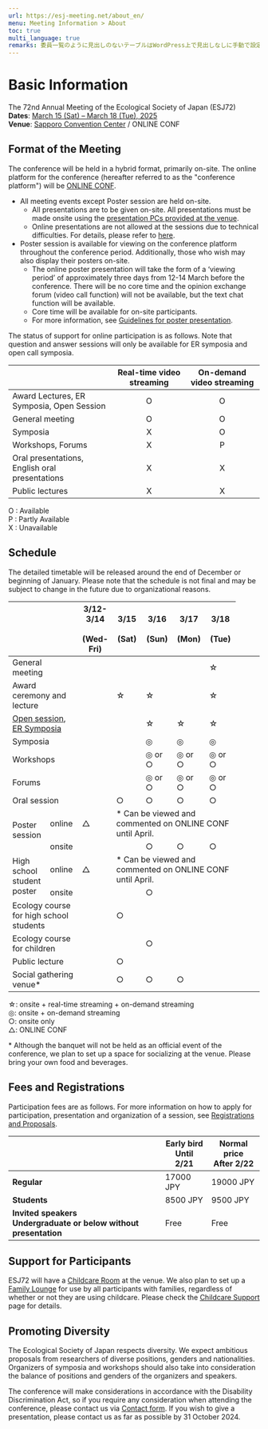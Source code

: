 ```yaml
---
url: https://esj-meeting.net/about_en/
menu: Meeting Information > About
toc: true
multi_language: true
remarks: 委員一覧のように見出しのないテーブルはWordPress上で見出しなしに手動で設定。
---
```


# Basic Information

The 72nd Annual Meeting of the Ecological Society of Japan (ESJ72)\
**Dates**: [March 15 (Sat) – March 18 (Tue), 2025](#schedule)\
**Venue**: [Sapporo Convention Center](venue_en) / ONLINE CONF

## Format of the Meeting
The conference will be held in a hybrid format, primarily on-site. The online platform for the conference (hereafter referred to as the "conference platform") will be [ONLINE CONF](https://gakkai.online/).

- All meeting events except Poster session are held on-site. 
	- All presentations are to be given on-site. All presentations must be made onsite using the [presentation PCs provided at the venue](presentation_en#notice).
	- Online presentations are not allowed at the sessions due to technical difficulties. For details, please refer to [here](regist_session_en#online-support).
- Poster session is available for viewing on the conference platform throughout the conference period. Additionally, those who wish may also display their posters on-site. 		
	-  The online poster presentation will take the form of a ‘viewing period’ of approximately three days from 12-14 March before the conference. There will be no core time and the opinion exchange forum (video call function) will not be available, but the text chat function will be available.
	- Core time will be available for on-site participants.
	- For more information, see [Guidelines for poster presentation](presentation_en#poster-presentation).

The status of support for online participation is as follows. Note that question and answer sessions will only be available for ER symposia and open call symposia.

||Real-time video streaming |On-demand video streaming|
|---|:---:|:---:|
|Award Lectures, ER Symposia, Open Session|O|O|
|General meeting|O|O|
|Symposia|X|O|
|Workshops, Forums|X|P|
|Oral presentations, English oral presentations|X|X|
|Public lectures|X|X|

O : Available<br/>
P : Partly Available<br/>
X : Unavailable

## Schedule

The detailed timetable will be released around the end of December or beginning of January. Please note that the schedule is not final and may be subject to change in the future due to organizational reasons.

<table>
<colgroup>
<col style="width: 16%" />
<col style="width: 14%" />
<col style="width: 14%" />
<col style="width: 14%" />
<col style="width: 14%" />
<col style="width: 14%" />
<col style="width: 14%" />
</colgroup>
<thead>
<tr class="header">
<th colspan=2></th>
<th><strong>3/12-3/14<br/>　(Wed-Fri)</strong></th>
<th><strong>3/15<br/>　(Sat)</strong></th>
<th><strong>3/16<br/>　(Sun)</strong></th>
<th><strong>3/17<br/>　(Mon)</strong></th>
<th><strong>3/18<br/>　(Tue)</strong></th>
</tr>
</thead>
<tbody>
<tr class="even">
<td colspan=2>General meeting</td>
<td></td>
<td></td>
<td></td>
<td></td>
<td>☆</td>
</tr>
<tr class="odd">
<td colspan=2>Award ceremony and lecture</td>
<td></td>
<td>☆</td>
<td>☆</td>
<td></td>
<td>☆</td>
</tr>
<tr class="even">
<td colspan=2><a href="session_en#open-session">Open session</a>, <a href="session_en#er-symposia"> ER Symposia </a></td>
<td></td>
<td></td>
<td>☆</td>
<td>☆</td>
<td>☆</td>
</tr>
</tr>
<tr class="odd">
<td colspan=2>Symposia</td>
<td></td>
<td></td>
<td>◎</td>
<td>◎</td>
<td>◎</td>
</tr>
<tr class="even">
<td colspan=2>Workshops</td>
<td></td>
<td></td>
<td>◎ or ○</td>
<td>◎ or ○</td>
<td>◎ or ○</td>
</tr>
<tr class="odd">
<td colspan=2>Forums</td>
<td></td>
<td></td>
<td>◎ or ○</td>
<td>◎ or ○</td>
<td>◎ or ○</td>
</tr>
<tr class="even">
<td colspan=2>Oral session</td>
<td></td>
<td>○</td>
<td>○</td>
<td>○</td>
<td>○</td>
</tr>
<tr class="odd">
<td rowspan=2>Poster session</td>
<td>online</td>
<td>△</td>
<td colspan=4>* Can be viewed and commented on ONLINE CONF until April.</td>
<td></td>
<td></td>
<td></td>
</tr>
<tr class="odd">
<td>onsite</td>
<td></td>
<td></td>
<td>○</td>
<td>○</td>
<td>○</td>
</tr>
<tr class="even">
<td rowspan=2>High school student poster</td>
<td>online</td>
<td>△</td>
<td colspan=4>* Can be viewed and commented on ONLINE CONF until April.</td>
</tr>
<tr class="even">
<td>onsite</td>
<td></td>
<td></td>
<td>○</td>
<td></td>
<td></td>
</tr>
<tr class="odd">
<td colspan=2>Ecology course for high school students</td>
<td></td>
<td>○</td>
<td></td>
<td></td>
<td></td>
</tr>
<tr class="even">
<td colspan=2>Ecology course for children</td>
<td></td>
<td></td>
<td>○</td>
<td></td>
<td></td>
</tr>
<tr class="odd">
<td colspan=2>Public lecture</td>
<td></td>
<td>○</td>
<td></td>
<td></td>
<td></td>
</tr>
<tr class="ven">
<td colspan=2>Social gathering venue*</td>
<td></td>
<td>○</td>
<td>○</td>
<td>○</td>
<td></td>
</tr>
</tbody>
</table>

☆: onsite + real-time streaming + on-demand streaming<br/>
◎: onsite + on-demand streaming<br/>
○: onsite only<br/>
△: ONLINE CONF<br/>

\* Although the banquet will not be held as an official event of the conference, we plan to set up a space for socializing at the venue. Please bring your own food and beverages.

## Fees and Registrations
Participation fees are as follows. For more information on how to apply for participation, presentation and organization of a session, see [Registrations and Proposals](registinfo_en).

||Early bird<br/>Until 2/21| Normal price<br/>After 2/22|
|---|---|---|
|**Regular**|17000 JPY|19000 JPY|
|**Students**|8500 JPY|9500 JPY|
|**Invited speakers<br/>Undergraduate or below without presentation**|Free|Free|

<!-- 7/1のTFで対応　Note: Participation in workshops only is available online, not on-site. -->

## Support for Participants
ESJ72 will have a [Childcare Room](childcare#child-care) at the venue. We also plan to set up a [Family Lounge](childcare#family-lounge) for use by all participants with families, regardless of whether or not they are using childcare. Please check the [Childcare Support](childcare) page for details.

## Promoting Diversity

The Ecological Society of Japan respects diversity. We expect ambitious proposals from researchers of diverse positions, genders and nationalities. Organizers of symposia and workshops should also take into consideration the balance of positions and genders of the organizers and speakers.

The conference will make considerations in accordance with the Disability Discrimination Act, so if you require any consideration when attending the conference, please contact us via [Contact form](contact). If you wish to give a presentation, please contact us as far as possible by 31 October 2024.
